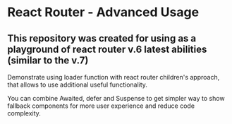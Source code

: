 # React Router - Advanced Usage

## This repository was created for using as a playground of react router v.6 latest abilities (similar to the v.7)

Demonstrate using loader function with react router children's approach, that allows to use additional useful functionality.

You can combine Awaited, defer and Suspense to get simpler way to show fallback components for more user experience and reduce code complexity.
